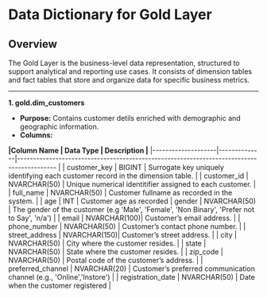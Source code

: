 # **Data Dictionary for Gold Layer**

## **Overview**

The Gold Layer is the business-level data representation, structured to support analytical and reporting use cases. 
It consists of dimension tables and fact tables that store and organize data for specific business metrics.

---------------------------------------------------------------------------------------------------------

**1. gold.dim_customers**

- **Purpose:** Contains customer detils enriched with demographic and geographic information.
- **Columns:**

**|Column Name       | Data Type    | Description                                                                                 |**
|--------------------|--------------|------------------------------------------------------------------------------------------   |
| customer_key       | BIGINT       | Surrogate key uniquely identifying each customer record in the dimension table.             |
| customer_id        | NVARCHAR(50) | Unique numerical identitifier assigned to each customer.                                    |
| full_name          | NVARCHAR(50) | Customer fullname as recorded in the system.                                                |
| age                | INT          | Customer age as recorded
| gender             | NVARCHAR(50) | The gender of the customer (e.g 'Male', 'Female', 'Non Binary', 'Prefer not to Say', 'n/a') |
| email              | NVARCHAR(100)| Customer’s email address.                                                                   |
| phone_number       | NVARCHAR(50) | Customer’s contact phone number.                                                            |
| street_address     | NVARCHAR(150)| Customer’s street address.                                                                  |
| city               | NVARCHAR(50) | City where the customer resides.                                                            |
| state              | NVARCHAR(50) | State where the customer resides.                                                           |
| zip_code           | NVARCHAR(50) | Postal code of the customer’s address.                                                      |
| preferred_channel  | NVARCHAR(20) | Customer’s preferred communication channel (e.g., 'Online','Instore')                       |
| registration_date  | NVARCHAR(50) | Date when the customer registered                                                           |



